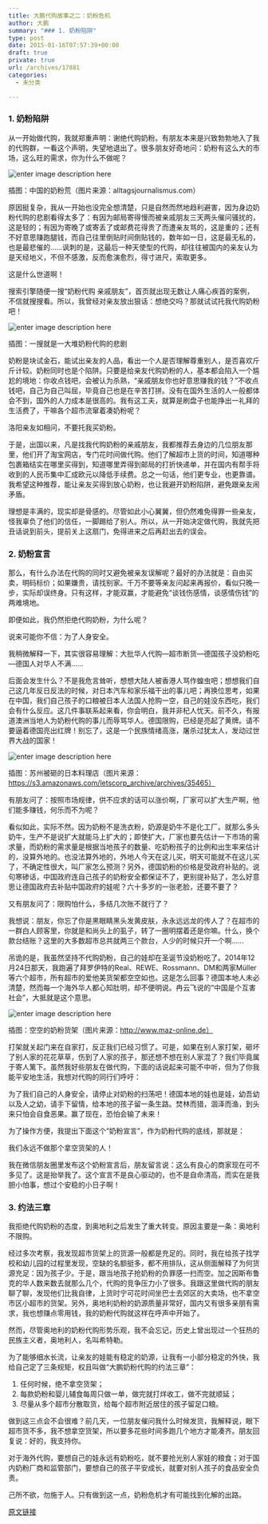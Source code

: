 ```yaml
---
title: 大鹏代购故事之二：奶粉危机
author: 大鹏
summary: "### 1. 奶粉陷阱"
type: post
date: 2015-01-16T07:57:39+00:00
draft: true
private: true
url: /archives/17881
categories:
  - 未分类

---
```

### 1. 奶粉陷阱

从一开始做代购，我就郑重声明：谢绝代购奶粉。有朋友本来是兴致勃勃地入了我的代购群，一看这个声明，失望地退出了。很多朋友好奇地问：奶粉有这么大的市场，这么旺的需求，你为什么不做呢？

![enter image description here][1]

插图：中国的奶粉荒（图片来源：alltagsjournalismus.com）

原因挺复杂，我从一开始也没完全想清楚，只是自然而然地趋利避害，因为身边奶粉代购的悲剧看得太多了：有因为邮局寄得慢而被亲戚朋友三天两头催问骚扰的，这是轻的；有因为寄晚了或寄丢了或邮费花得贵了而遭亲友骂的，这是重的；还有不好意思赚跑腿钱，而自己往里倒贴时间倒贴钱的，数年如一日，这是最无私的，也是最悲催的……讽刺的是，这最后一种天使型的代购，却往往被国内的亲友认为是天经地义，不但不感激，反而愈演愈烈，得寸进尺，索取更多。

这是什么世道啊！

搜索引擎随便一搜“奶粉代购 亲戚朋友”，首页就出现无数让人痛心疾首的案例，不信就搜搜看。所以，我曾经对亲友放出狠话：想绝交吗？那就试试托我代购奶粉吧！

![enter image description here][2]

插图：一搜就是一大堆奶粉代购的悲剧

奶粉是块试金石，能试出亲友的人品，看出一个人是否理解尊重别人，是否喜欢斤斤计较。奶粉同时也是个陷阱。只要是给亲友代购奶粉的人，基本都会陷入一个尴尬的境地：你收点钱吧，会被认为杀熟，“亲戚朋友你也好意思赚我的钱？”不收点钱吧，自己为自己叫屈，毕竟自己也是在辛苦打拼。没有在国外生活的人一般都体会不到，国外的人力成本是很高的。我有这工夫，就算是刷盘子也能挣出一礼拜的生活费了，干嘛各个超市流窜着凑奶粉呢？

洛阳亲友如相问，不要托我买奶粉。

于是，出国以来，凡是找我代购奶粉的亲戚朋友，我都推荐去身边的几位朋友那里，他们开了淘宝网店，专门花时间做代购。他们了解超市上货的时间，知道哪种包裹箱结实在哪里买得到，知道哪里弄得到邮局的打折快递单，并在国内有帮手将收到的人民币集中汇成欧元以降低手续费。总之一句话，他们更专业，也更靠谱。我希望这种推荐，能让亲友买得到放心奶粉，也让我避开奶粉陷阱，避免跟亲友闹矛盾。

理想是丰满的，现实却是骨感的。尽管如此小心翼翼，但仍然难免得罪一些亲友，怪我辜负了他们的信任，一脚踢给了别人。所以，从一开始决定做代购，我就先把丑话说到前头，提前关上这扇门，免得进来之后再赶出去的误会。

### 2. 奶粉宣言

那么，有什么办法在代购的同时又避免被亲友误解呢？最好的办法就是：自由买卖，明码标价；如果嫌贵，请找别家。千万不要等亲友问起来再报价，看似只晚一步，实际却误终身。只有这样，才能双赢，才能避免“谈钱伤感情，谈感情伤钱”的两难境地。

即便如此，我仍然拒绝代购奶粉，为什么呢？

说来可能你不信：为了人身安全。

我稍微解释一下，其实很容易理解：大批华人代购&#8212;超市断货&#8212;德国孩子没奶粉吃&#8212;德国人对华人不满……

后面会发生什么？不是我危言耸听，想想大陆人被香港人骂作蝗虫吧；想想我们自己这几年反日反法的时候，对日本汽车和家乐福干出的事儿吧；再换位思考，如果在中国，我们自己孩子的口粮被日本人法国人抢购一空，自己的娃没东西吃，我们会有什么反应。这几件事联系起来看，你会明白，我并非杞人忧天。前不久，有报道澳洲当地人为奶粉代购的事儿而辱骂华人。德国限购，已经是亮起了黄牌。请不要逼着德国亮出红牌！别忘了，这是一个民族情绪高涨，屠杀过犹太人，发动过世界大战的国家！

![enter image description here][3]

插图：苏州被砸的日本料理店（图片来源：https://s3.amazonaws.com/letscorp_archive/archives/35465）

有朋友问了：按照市场规律，供不应求的话可以涨价啊，厂家可以扩大生产啊，他们能多赚钱，何乐而不为呢？

看似如此，实际不然。因为奶粉不是洗衣粉，奶源是奶牛不是化工厂。就那么多头奶牛，生产不是说扩大就能马上扩大的；即使扩大，厂家也要先估计一下市场的需求量，而奶粉的需求量是根据当地孩子的数量、吃奶粉孩子的比例和出生率来估计的，没算外地的。也没法算外地的，外地人今天在这儿买，明天可能就不在这儿买了，不确定性很大，叫厂家怎么预测？另外，德国奶粉的价格是受政府补贴的。说句寒碜话，中国政府连自己孩子的奶粉安全都保证不了，更别提补贴了，怎么好意思让德国政府去补贴中国政府的娃呢？六十多岁的一张老脸，还要不要了？

又有朋友问了：限购怕什么，多结几次账不就行了？

我想说：朋友，你忘了你是黑眼睛黑头发黄皮肤，永永远远龙的传人了？在超市的一群白人顾客里，你就是和尚头上的虱子，转了一圈明摆着还是你嘛。什么，换个款台结账？这里的大多数超市总共就两三个款台，人少的时候只开一个啊……

吊诡的是，我虽然坚持不代购奶粉，自己的娃却在圣诞节没奶粉吃了。2014年12月24日那天，我跑遍了拜罗伊特的Real、REWE、Rossmann、DM和两家Müller等六个超市，所有超市的爱他美货架都空空如也。这是怎么回事？德国本地人未必清楚，然而每一个海外华人都心知肚明，却不便明说。冉云飞说的“中国是个互害社会”，大抵就是这个意思。

![enter image description here][4]

插图：空空的奶粉货架（图片来源：http://www.maz-online.de）

打架就关起门来在自家打，反正我们已经习惯了。可是，如果在别人家打架，砸坏了别人家的花花草草，伤到了人家的孩子，那还想不想在别人家混了？我们毕竟属于寄人篱下。虽然我好些朋友在做代购，下面的话说起来可能不中听，但为了你我能平安地生活，我想对代购的同行们呼吁：

为了我们自己的人身安全，请停止对奶粉的扫荡吧！德国本地的娃也是娃，幼吾幼以及人之幼，请手下留情，给本地的孩子留一条生路。焚林而猎，涸泽而渔，到头来只怕会自食恶果。赢了现在，恐怕会输了未来！

为了操作方便，我提出下面这个“奶粉宣言”，作为奶粉代购的底线，那就是：

我们永远不做那个拿空货架的人！

我在微信朋友圈里发布这个奶粉宣言后，朋友留言说：这么有良心的商家现在可不多见了。这是抬举我了。这个宣言不是良心驱动的，也不是自命清高，而实在是我胆小怕事，想过个安稳的小日子啊！

### 3. 约法三章

我拒绝代购奶粉的态度，到奥地利之后发生了重大转变。原因主要是一条：奥地利不限购。

经过多次考察，我发现超市货架上的货源一般都是充足的。同时，我在给孩子找学校和幼儿园的过程里发现，空缺的名额挺多，都不用排队，这从侧面解释了为何货源充足：因为孩子少。于是，跟当地孩子抢奶粉的负罪感一扫而空。加之因斯布鲁克的华人数来数去就那么几个，代购的竞争压力小了很多。我跟这里做代购的朋友聊了聊，发现他们比我自律，上货时宁可花时间坐巴士去郊区的大卖场，也不拿空市区小超市的货架。另外，奥地利奶粉的奶源质量非常好，国内又有很多亲朋有需求，我也想赚点零用钱，我的奶粉代购就这样在呼声中开始了。

然而，尽管奥地利的奶粉代购形势乐观，我不会忘记，历史上曾出现过一个狂热的民族主义者，奥地利人，名叫希特勒。

为了能够细水长流，让亲友的娃能有稳定的奶源，让我有一小部分稳定的外快，我给自己定了三条规矩，权且叫做“大鹏奶粉代购的约法三章”：

  1. 任何时候，绝不拿空货架；
  2. 每款奶粉和婴儿辅食每周只做一单，做完就打烊收工，做不完就顺延；
  3. 尽量从多个超市分散取货，给每个超市附近居住的孩子留足口粮。

做到这三点会不会很难？前几天，一位朋友催问我什么时候发货，我解释说，眼下超市货不多，我不想拿空货架，所以要多花些时间多跑几个地方才能凑齐。朋友回复说：好的，我支持你。

对于海外代购，要想自己的娃永远有奶粉吃，就不要抢光别人家娃的粮食；对于国内奶粉厂商和监管部门，要想自己的孩子平安成长，就要对别人孩子的食品安全负责。

己所不欲，勿施于人。只有做到这一点，奶粉危机才有可能找到化解的出路。

 [1]: http://www.alltagsjournalismus.com/fp-content/images/chinas-hunger-nach-milchpulver-und-babynahrung-scheint-unstillbar.jpg
 [2]: https://ix7kqq-bn1305.files.1drv.com/y2pytavdvv7r1SPHIT3CW0fVKMQ5Enx2C2IZ0LjiuPOObS6zoglK0supTfWdu4q6T2uEL5Z7-bcbyDWT5KvZO6qwftQZ7wWc9Q2YTPpmp7F8LY5MNUcu5XkHY3kMGFRd34rnfz-LToKOWR0rWpMRo7HEA/2015-01-15_daigou.jpg
 [3]: https://s3.amazonaws.com/letscorp_cdn/wp-content/uploads/2012/09/693ab182jw1dwxalh3l0qj.jpg
 [4]: http://www.maz-online.de/var/storage/images/maz/region/brandenburg/drogerieketten-rationieren-milchpulver/45827124-1-ger-DE/Drogerieketten-rationieren-Milchpulver_ArtikelQuer.jpg

[原文链接](http://dapengde.com/archives/17881)

